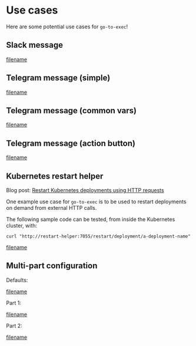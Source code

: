 # Use cases

Here are some potential use cases for `go-to-exec`!

## Slack message

[filename](../examples/config.slack.yaml ':include :type=code')

## Telegram message (simple)

[filename](../examples/config.telegram.simple.yaml ':include :type=code')

## Telegram message (common vars)

[filename](../examples/config.telegram.common-vars.yaml ':include :type=code')

## Telegram message (action button)

[filename](../examples/config.telegram.action.yaml ':include :type=code')

## Kubernetes restart helper

Blog post: [Restart Kubernetes deployments using HTTP requests](https://cmaster11.medium.com/restart-kubernetes-deployments-using-http-requests-9db21a928c82)

One example use case for `go-to-exec` is to be used to restart deployments on demand from external HTTP calls.

The following sample code can be tested, from inside the Kubernetes cluster, with:

```
curl "http://restart-helper:7055/restart/deployment/a-deployment-name"
```

[filename](../examples/k8s-restart-helper.yaml ':include :type=code')

## Multi-part configuration

Defaults:

[filename](../examples/defaults.combined.echo.yaml ':include :type=code')

Part 1:

[filename](../examples/config.combined.echo.yaml ':include :type=code')

Part 2:

[filename](../examples/config.combined.echo.part2.notest.yaml ':include :type=code')